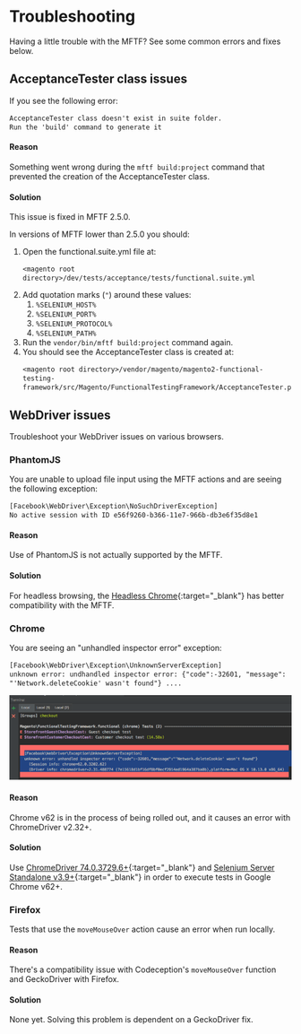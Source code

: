 # Troubleshooting

Having a little trouble with the MFTF? See some common errors and fixes below.

## AcceptanceTester class issues

If you see the following error:

```terminal
AcceptanceTester class doesn't exist in suite folder.
Run the 'build' command to generate it
```

#### Reason

Something went wrong during the `mftf build:project` command that prevented the creation of the AcceptanceTester class.

#### Solution

This issue is fixed in MFTF 2.5.0.

In versions of MFTF lower than 2.5.0 you should:

1. Open the functional.suite.yml file at:
    ```terminal
    <magento root directory>/dev/tests/acceptance/tests/functional.suite.yml
    ```
2. Add quotation marks (`"`) around these values:
    1. `%SELENIUM_HOST%`
    2. `%SELENIUM_PORT%`
    3. `%SELENIUM_PROTOCOL%`
    4. `%SELENIUM_PATH%`
3. Run the `vendor/bin/mftf build:project` command again.
4. You should see the AcceptanceTester class is created at:
    ```terminal
   <magento root directory>/vendor/magento/magento2-functional-testing-framework/src/Magento/FunctionalTestingFramework/AcceptanceTester.php
    ```

## WebDriver issues

Troubleshoot your WebDriver issues on various browsers.

### PhantomJS

You are unable to upload file input using the MFTF actions and are seeing the following exception:

```terminal
[Facebook\WebDriver\Exception\NoSuchDriverException]
No active session with ID e56f9260-b366-11e7-966b-db3e6f35d8e1
```

#### Reason

Use of PhantomJS is not actually supported by the MFTF.

#### Solution

For headless browsing, the [Headless Chrome][]{:target="\_blank"} has better compatibility with the MFTF.

### Chrome

You are seeing an "unhandled inspector error" exception:

```terminal
[Facebook\WebDriver\Exception\UnknownServerException]
unknown error: undhandled inspector error: {"code":-32601, "message":
"'Network.deleteCookie' wasn't found"} ....
```

![Screenshot with the exception](./img/trouble-chrome232.png)

#### Reason

Chrome v62 is in the process of being rolled out, and it causes an error with ChromeDriver v2.32+.

#### Solution

Use [ChromeDriver 74.0.3729.6+][]{:target="\_blank"} and [Selenium Server Standalone v3.9+][]{:target="\_blank"} in order to execute tests in Google Chrome v62+.

### Firefox

Tests that use the `moveMouseOver` action cause an error when run locally.

#### Reason

There's a compatibility issue with Codeception's `moveMouseOver` function and GeckoDriver with Firefox.

#### Solution

None yet. Solving this problem is dependent on a GeckoDriver fix.

<!-- Link Definitions -->
[Headless Chrome]: https://developers.google.com/web/updates/2017/04/headless-chrome
[ChromeDriver 74.0.3729.6+]: https://chromedriver.storage.googleapis.com/index.html?path=2.33/
[Selenium Server Standalone v3.9+]: http://www.seleniumhq.org/download/
